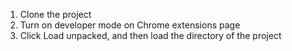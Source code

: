 1. Clone the project
2. Turn on developer mode on Chrome extensions page
3. Click Load unpacked, and then load the directory of the project